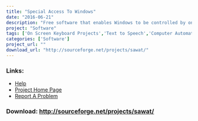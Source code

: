 ```yaml
---
title: "Special Access To Windows"
date: "2016-06-21"
description: "Free software that enables Windows to be controlled by one or two switches, a trackerball or a headpointer. The new SAW 6 version - supported by the AEGIS project - is now available. It is fully Windows 7 compatible, supports Unicode, includes its own \"\"Blade\"\" word prediction and abbreviation expansion engine, can interact with the CCF-SymbolServer for graphic symbol support (http://www.conceptcoding.org/), and adds several other feautures to make creating interfaces easy for those who use alternative inputs."
project: "Software"
tags: ['On Screen Keyboard Projects','Text to Speech','Computer Automation','Switch Input Software','Alternative and Augmentative Communication','Educational and Learning','Text input Projects','Communication','Using the Mouse','Symbols','Alternative Access' ]
categories: ['Software']
project_url: ""
download_url: "http://sourceforge.net/projects/sawat/"
---
```



### Links:
- <a href="http://www.ace-centre.org.uk/index.cfm?pageid=2989F7F8-3048-7290-FE1727AA17BB7C5F">Help</a>
- <a href="http://www.oatsoft.org/Software/SpecialAccessToWindows/">Project Home Page</a>
- <a href="http://www.oatsoft.org/trac/saw">Report A Problem</a>

### Download: http://sourceforge.net/projects/sawat/ 